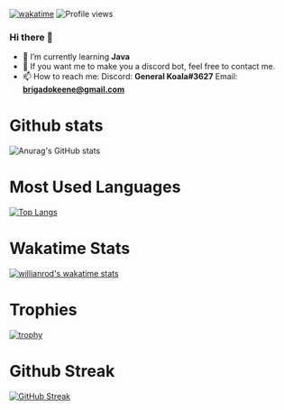 [![wakatime](https://wakatime.com/badge/user/986136b0-1846-407d-98bf-6419adad41cb.svg)](https://wakatime.com/@986136b0-1846-407d-98bf-6419adad41cb)
![Profile views](https://gpvc.arturio.dev/doom306)

### Hi there 👋

- 🌱 I’m currently learning **Java**
- 💬 If you want me to make you a discord bot, feel free to contact me.
- 📫 How to reach me: 
            Discord: **General Koala#3627**
            Email: **brigadokeene@gmail.com**

# Github stats 

![Anurag's GitHub stats](https://github-readme-stats.vercel.app/api?username=Doom306&show_icons=true&theme=chartreuse-dark)

# Most Used Languages
[![Top Langs](https://github-readme-stats.vercel.app/api/top-langs/?username=Doom306&layout=compact&theme=chartreuse-dark)](https://github.com/anuraghazra/github-readme-stats)
# Wakatime Stats
[![willianrod's wakatime stats](https://github-readme-stats.vercel.app/api/wakatime?username=General_Koala&theme=chartreuse-dark)](https://github.com/anuraghazra/github-readme-stats)
# Trophies
[![trophy](https://github-profile-trophy.vercel.app/?username=Doom306&theme=juicyfresh)](https://github.com/ryo-ma/github-profile-trophy)
# Github Streak
[![GitHub Streak](http://github-readme-streak-stats.herokuapp.com?user=Doom306&theme=highcontrast&date_format=M%20j%5B%2C%20Y%5D)](https://git.io/streak-stats)
